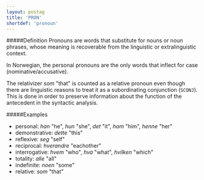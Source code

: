 ```yaml
---
layout: postag
title: 'PRON'
shortdef: 'pronoun'
---
```

#####Definition
Pronouns are words that substitute for nouns or noun phrases, whose meaning is recoverable from the linguistic or extralinguistic context. 

In Norwegian, the personal pronouns are the only words that inflect for case (nominative/accusative).

The relativizer *som* "that" is counted as a relative pronoun even though there are linguistic reasons to treat it as a subordinating conjunction (`SCONJ`). This is done in order to preserve information about the function of the antecedent in the syntactic analysis.

#####Examples
* personal: *han* "he", *hun* "she", *det* "it", *ham* "him", *henne* "her"
* demonstrative: *dette* "this"
* reflexive: *seg* "self"
* reciprocal: *hverandre* "eachother"
* interrogative: *hvem* "who", *hva* "what", *hvilken* "which"
* totality: *alle* "all"
* indefinite: *noen* "some"
* relative: *som* "that"
